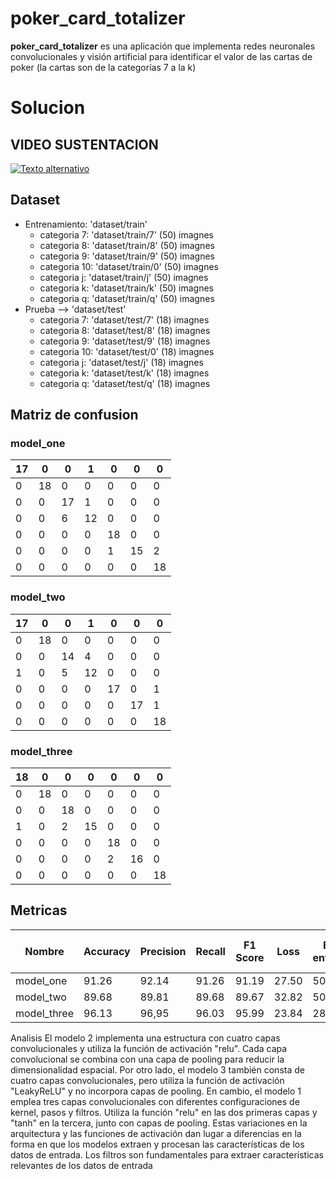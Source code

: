 # poker_card_totalizer
**poker_card_totalizer** es una aplicación que implementa redes neuronales convolucionales y visión artificial para identificar el valor de las cartas de poker (la cartas son de la categorías 7 a la k)

# Solucion

## VIDEO SUSTENTACION
[![Texto alternativo](https://img.youtube.com/vi/SWQEl9pLvOs/0.jpg)](https://www.youtube.com/watch?v=SWQEl9pLvOs)

## Dataset
- Entrenamiento: 'dataset/train'
  - categoria 7: 'dataset/train/7' (50) imagnes
  - categoria 8: 'dataset/train/8' (50) imagnes
  - categoria 9: 'dataset/train/9' (50) imagnes
  - categoria 10: 'dataset/train/0' (50) imagnes
  - categoria j: 'dataset/train/j' (50) imagnes
  - categoria k: 'dataset/train/k' (50) imagnes
  - categoria q: 'dataset/train/q' (50) imagnes
- Prueba --> 'dataset/test'
  - categoria 7: 'dataset/test/7' (18) imagnes
  - categoria 8: 'dataset/test/8' (18) imagnes
  - categoria 9: 'dataset/test/9' (18) imagnes
  - categoria 10: 'dataset/test/0' (18) imagnes
  - categoria j: 'dataset/test/j' (18) imagnes
  - categoria k: 'dataset/test/k' (18) imagnes
  - categoria q: 'dataset/test/q' (18) imagnes

## Matriz de confusion
### model_one

| 17 |  0 |  0 |  1 |  0 |  0 |  0 |
|----|----|----|----|----|----|----|
|  0 | 18 |  0 |  0 |  0 |  0 |  0 |
|  0 |  0 | 17 |  1 |  0 |  0 |  0 |
|  0 |  0 |  6 | 12 |  0 |  0 |  0 |
|  0 |  0 |  0 |  0 | 18 |  0 |  0 |
|  0 |  0 |  0 |  0 |  1 | 15 |  2 |
|  0 |  0 |  0 |  0 |  0 |  0 | 18 |

### model_two

| 17 |  0 |  0 |  1 |  0 |  0 |  0 |
|----|----|----|----|----|----|----|
|  0 | 18 |  0 |  0 |  0 |  0 |  0 |
|  0 |  0 | 14 |  4 |  0 |  0 |  0 |
|  1 |  0 |  5 | 12 |  0 |  0 |  0 |
|  0 |  0 |  0 |  0 | 17 |  0 |  1 |
|  0 |  0 |  0 |  0 |  0 | 17 |  1 |
|  0 |  0 |  0 |  0 |  0 |  0 | 18 |

### model_three

| 18 |  0 |  0 |  0 |  0 |  0 |  0 |
|----|----|----|----|----|----|----|
|  0 | 18 |  0 |  0 |  0 |  0 |  0 |
|  0 |  0 | 18 |  0 |  0 |  0 |  0 |
|  1 |  0 |  2 | 15 |  0 |  0 |  0 |
|  0 |  0 |  0 |  0 | 18 |  0 |  0 |
|  0 |  0 |  0 |  0 |  2 | 16 |  0 |
|  0 |  0 |  0 |  0 |  0 |  0 | 18 |


## Metricas
| Nombre | Accuracy | Precision | Recall | F1 Score | Loss | Epocas de entrenamiento | Tiempo de respuesta |
|--------|----------|-----------|--------|----------|------|-------------------------|---------------------|
| model_one | 91.26 | 92.14     | 91.26  | 91.19    | 27.50| 50                      |           **        |
| model_two | 89.68 | 89.81     | 89.68  | 89.67    | 32.82| 50                      |            **       |
| model_three| 96.13| 96,95     | 96.03  | 95.99    | 23.84| 28                      |           **        |

Analisis 
El modelo 2 implementa una estructura con cuatro capas convolucionales y utiliza la función de activación "relu". Cada capa convolucional se combina con una capa de pooling para reducir la dimensionalidad espacial. Por otro lado, el modelo 3 también consta de cuatro capas convolucionales, pero utiliza la función de activación "LeakyReLU" y no incorpora capas de pooling. En cambio, el modelo 1 emplea tres capas convolucionales con diferentes configuraciones de kernel, pasos y filtros. Utiliza la función "relu" en las dos primeras capas y "tanh" en la tercera, junto con capas de pooling. Estas variaciones en la arquitectura y las funciones de activación dan lugar a diferencias en la forma en que los modelos extraen y procesan las características de los datos de entrada.
Los filtros son fundamentales para extraer características relevantes de los datos de entrada
